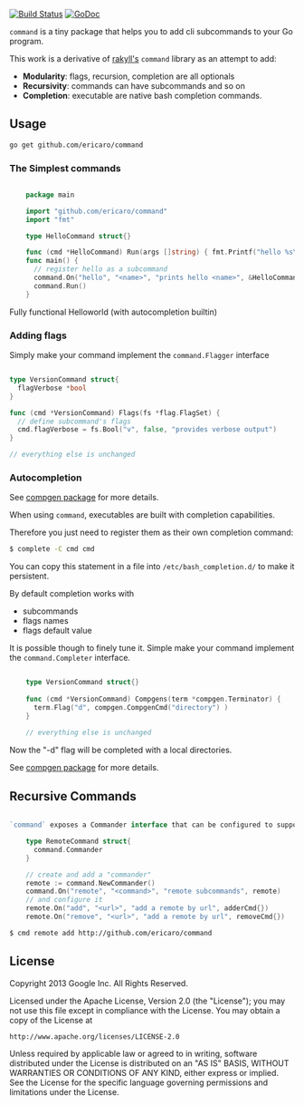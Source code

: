 [![Build Status](https://travis-ci.org/ericaro/command.png?branch=master)](https://travis-ci.org/ericaro/command) [![GoDoc](https://godoc.org/github.com/ericaro/command?status.svg)](https://godoc.org/github.com/ericaro/command)

`command` is a tiny package that helps you to add cli subcommands to your Go program.

This work is a derivative of [rakyll's](https://github.com/rakyll/command) `command` library as an attempt to add:
- **Modularity**: flags, recursion, completion are all optionals
- **Recursivity**: commands can have subcommands and so on 
- **Completion**: executable are  native bash completion commands.

## Usage

~~~ sh
go get github.com/ericaro/command
~~~

### The Simplest commands

~~~ go

    package main

    import "github.com/ericaro/command"
    import "fmt"

    type HelloCommand struct{}

    func (cmd *HelloCommand) Run(args []string) { fmt.Printf("hello %s\n", args) }
    func main() {
      // register hello as a subcommand
      command.On("hello", "<name>", "prints hello <name>", &HelloCommand{})
      command.Run()
    }

~~~

Fully functional Helloworld (with autocompletion builtin)



### Adding flags

Simply make your command implement the `command.Flagger` interface

~~~ go

type VersionCommand struct{
  flagVerbose *bool
}

func (cmd *VersionCommand) Flags(fs *flag.FlagSet) {
  // define subcommand's flags
  cmd.flagVerbose = fs.Bool("v", false, "provides verbose output")
}

// everything else is unchanged

~~~

### Autocompletion

See [compgen package](https://github.com/ericaro/compgen) for more details.

When using `command`, executables are built with completion capabilities. 

Therefore you just need to register them as their own completion command:

~~~ bash
$ complete -C cmd cmd
~~~

You can copy this statement in a file into `/etc/bash_completion.d/` to make it persistent.

By default completion works with
- subcommands
- flags names
- flags default value

It is possible though to finely tune it. Simple make your command implement the `command.Completer` interface.

~~~ go

    type VersionCommand struct{}
    
    func (cmd *VersionCommand) Compgens(term *compgen.Terminator) {
      term.Flag("d", compgen.CompgenCmd("directory") )
    }
    
    // everything else is unchanged

~~~

Now the "-d" flag will be completed with a local directories.

See [compgen package](https://github.com/ericaro/compgen) for more details.

## Recursive Commands

~~~ go

`command` exposes a Commander interface that can be configured to support any subcommands

    type RemoteCommand struct{
      command.Commander
    }

    // create and add a "commander"
    remote := command.NewCommander()
    command.On("remote", "<command>", "remote subcommands", remote)
    // and configure it
    remote.On("add", "<url>", "add a remote by url", adderCmd{})
    remote.On("remove", "<url>", "add a remote by url", removeCmd{})
~~~

~~~ bash
$ cmd remote add http://github.com/ericaro/command
~~~

## License

Copyright 2013 Google Inc. All Rights Reserved.

Licensed under the Apache License, Version 2.0 (the "License");
you may not use this file except in compliance with the License.
You may obtain a copy of the License at

    http://www.apache.org/licenses/LICENSE-2.0

Unless required by applicable law or agreed to in writing, software
distributed under the License is distributed on an "AS IS" BASIS,
WITHOUT WARRANTIES OR CONDITIONS OF ANY KIND, either express or implied.
See the License for the specific language governing permissions and
limitations under the License.
